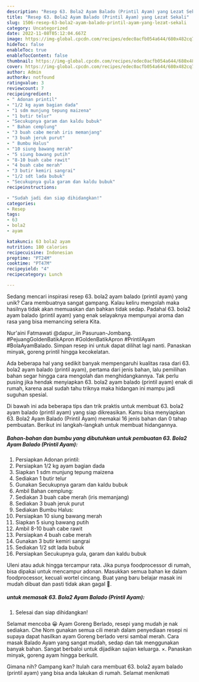 ```yaml
---
description: "Resep 63. Bola2 Ayam Balado (Printil Ayam) yang Lezat Sekali"
title: "Resep 63. Bola2 Ayam Balado (Printil Ayam) yang Lezat Sekali"
slug: 1506-resep-63-bola2-ayam-balado-printil-ayam-yang-lezat-sekali
category: Uncategorized
date: 2022-11-08T05:12:04.667Z
image: https://img-global.cpcdn.com/recipes/edec0acfb054a644/680x482cq70/63-bola2-ayam-balado-printil-ayam-foto-resep-utama.jpg
hideToc: false
enableToc: true
enableTocContent: false
thumbnail: https://img-global.cpcdn.com/recipes/edec0acfb054a644/680x482cq70/63-bola2-ayam-balado-printil-ayam-foto-resep-utama.jpg
cover: https://img-global.cpcdn.com/recipes/edec0acfb054a644/680x482cq70/63-bola2-ayam-balado-printil-ayam-foto-resep-utama.jpg
author: Admin
authorAv: notfound
ratingvalue: 3
reviewcount: 7
recipeingredient:
- " Adonan printil"
- "1/2 kg ayam bagian dada"
- "1 sdm munjung tepung maizena"
- "1 butir telur"
- "Secukupnya garam dan kaldu bubuk"
- " Bahan cemplung"
- "3 buah cabe merah iris memanjang"
- "3 buah jeruk purut"
- " Bumbu Halus"
- "10 siung bawang merah"
- "5 siung bawang putih"
- "8-10 buah cabe rawit"
- "4 buah cabe merah"
- "3 butir kemiri sangrai"
- "1/2 sdt lada bubuk"
- "Secukupnya gula garam dan kaldu bubuk"
recipeinstructions:

- "Sudah jadi dan siap dihidangkan!"
categories:
- Resep
tags:
- 63
- bola2
- ayam

katakunci: 63 bola2 ayam 
nutrition: 180 calories
recipecuisine: Indonesian
preptime: "PT24M"
cooktime: "PT47M"
recipeyield: "4"
recipecategory: Lunch

---
```





Sedang mencari inspirasi resep 63. bola2 ayam balado (printil ayam) yang unik? Cara membuatnya sangat gampang. Kalau keliru mengolah maka hasilnya tidak akan memuaskan dan bahkan tidak sedap. Padahal 63. bola2 ayam balado (printil ayam) yang enak selayaknya mempunyai aroma dan rasa yang bisa memancing selera Kita.





Nur&#39;aini Fatmawati @dapur_iin Pasuruan-Jombang. #PejuangGoldenBatikApron #GoldenBatikApron #PrintilAyam #BolaAyamBalado. Simpan resep ini untuk dapat dilihat lagi nanti. Panaskan minyak, goreng printil hingga kecokelatan.

Ada beberapa hal yang sedikit banyak mempengaruhi kualitas rasa dari 63. bola2 ayam balado (printil ayam), pertama dari jenis bahan, lalu pemilihan bahan segar hingga cara mengolah dan menghidangkannya. Tak perlu pusing jika hendak menyiapkan 63. bola2 ayam balado (printil ayam) enak di rumah, karena asal sudah tahu triknya maka hidangan ini mampu jadi suguhan spesial.






Di bawah ini ada beberapa tips dan trik praktis untuk membuat 63. bola2 ayam balado (printil ayam) yang siap dikreasikan. Kamu bisa menyiapkan 63. Bola2 Ayam Balado (Printil Ayam) memakai 16 jenis bahan dan 0 tahap pembuatan. Berikut ini langkah-langkah untuk membuat hidangannya.

<!--inarticleads1-->

##### Bahan-bahan dan bumbu yang dibutuhkan untuk pembuatan 63. Bola2 Ayam Balado (Printil Ayam):

1. Persiapkan  Adonan printil:
1. Persiapkan 1/2 kg ayam bagian dada
1. Siapkan 1 sdm munjung tepung maizena
1. Sediakan 1 butir telur
1. Gunakan Secukupnya garam dan kaldu bubuk
1. Ambil  Bahan cemplung:
1. Sediakan 3 buah cabe merah (iris memanjang)
1. Sediakan 3 buah jeruk purut
1. Sediakan  Bumbu Halus:
1. Persiapkan 10 siung bawang merah
1. Siapkan 5 siung bawang putih
1. Ambil 8-10 buah cabe rawit
1. Persiapkan 4 buah cabe merah
1. Gunakan 3 butir kemiri sangrai
1. Sediakan 1/2 sdt lada bubuk
1. Persiapkan Secukupnya gula, garam dan kaldu bubuk


Uleni atau aduk hingga tercampur rata. Jika punya foodprocessor di rumah, bisa dipakai untuk mencampur adonan. Masukkan semua bahan ke dalam foodprocessor, kecuali wortel cincang. Buat yang baru belajar masak ini mudah dibuat dan pasti tidak akan gagal 🤭. 

<!--inarticleads2-->

#####  untuk memasak 63. Bola2 Ayam Balado (Printil Ayam):


1. Selesai dan siap dihidangkan!

Selamat mencoba 😀 Ayam Goreng Berlado, resepi yang mudah je nak sediakan. Che Nom gunakan semua cili merah dalam penyediaan resepi ni supaya dapat hasilkan ayam Goreng berlado versi sambal merah. Cara masak Balado Ayam yang sangat mudah, sedap dan tak menggunakan banyak bahan. Sangat berbaloi untuk dijadikan sajian keluarga. ×. Panaskan minyak, goreng ayam hingga berkulit. 

Gimana nih? Gampang kan? Itulah cara membuat 63. bola2 ayam balado (printil ayam) yang bisa anda lakukan di rumah. Selamat menikmati
